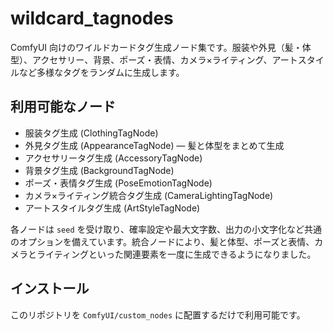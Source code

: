 # wildcard_tagnodes

ComfyUI 向けのワイルドカードタグ生成ノード集です。服装や外見（髪・体型）、アクセサリー、背景、ポーズ・表情、カメラ×ライティング、アートスタイルなど多様なタグをランダムに生成します。

## 利用可能なノード
- 服装タグ生成 (ClothingTagNode)
- 外見タグ生成 (AppearanceTagNode) — 髪と体型をまとめて生成
- アクセサリータグ生成 (AccessoryTagNode)
- 背景タグ生成 (BackgroundTagNode)
- ポーズ・表情タグ生成 (PoseEmotionTagNode)
- カメラ×ライティング統合タグ生成 (CameraLightingTagNode)
- アートスタイルタグ生成 (ArtStyleTagNode)

各ノードは `seed` を受け取り、確率設定や最大文字数、出力の小文字化など共通のオプションを備えています。統合ノードにより、髪と体型、ポーズと表情、カメラとライティングといった関連要素を一度に生成できるようになりました。

## インストール
このリポジトリを `ComfyUI/custom_nodes` に配置するだけで利用可能です。
